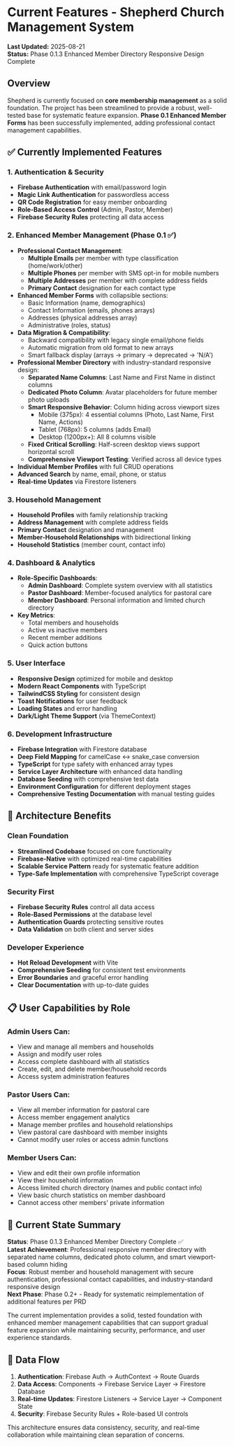# Current Features - Shepherd Church Management System

**Last Updated:** 2025-08-21  
**Status:** Phase 0.1.3 Enhanced Member Directory Responsive Design Complete  

## Overview

Shepherd is currently focused on **core membership management** as a solid foundation. The project has been streamlined to provide a robust, well-tested base for systematic feature expansion. **Phase 0.1 Enhanced Member Forms** has been successfully implemented, adding professional contact management capabilities.

## ✅ Currently Implemented Features

### 1. Authentication & Security
- **Firebase Authentication** with email/password login
- **Magic Link Authentication** for passwordless access
- **QR Code Registration** for easy member onboarding
- **Role-Based Access Control** (Admin, Pastor, Member)
- **Firebase Security Rules** protecting all data access

### 2. Enhanced Member Management (Phase 0.1 ✅)
- **Professional Contact Management**:
  - **Multiple Emails** per member with type classification (home/work/other)
  - **Multiple Phones** per member with SMS opt-in for mobile numbers
  - **Multiple Addresses** per member with complete address fields
  - **Primary Contact** designation for each contact type
- **Enhanced Member Forms** with collapsible sections:
  - Basic Information (name, demographics)
  - Contact Information (emails, phones arrays)
  - Addresses (physical addresses array)
  - Administrative (roles, status)
- **Data Migration & Compatibility**:
  - Backward compatibility with legacy single email/phone fields
  - Automatic migration from old format to new arrays
  - Smart fallback display (arrays → primary → deprecated → 'N/A')
- **Professional Member Directory** with industry-standard responsive design:
  - **Separated Name Columns**: Last Name and First Name in distinct columns
  - **Dedicated Photo Column**: Avatar placeholders for future member photo uploads
  - **Smart Responsive Behavior**: Column hiding across viewport sizes
    - Mobile (375px): 4 essential columns (Photo, Last Name, First Name, Actions)
    - Tablet (768px): 5 columns (adds Email)
    - Desktop (1200px+): All 8 columns visible
  - **Fixed Critical Scrolling**: Half-screen desktop views support horizontal scroll
  - **Comprehensive Viewport Testing**: Verified across all device types
- **Individual Member Profiles** with full CRUD operations
- **Advanced Search** by name, email, phone, or status
- **Real-time Updates** via Firestore listeners

### 3. Household Management
- **Household Profiles** with family relationship tracking
- **Address Management** with complete address fields
- **Primary Contact** designation and management
- **Member-Household Relationships** with bidirectional linking
- **Household Statistics** (member count, contact info)

### 4. Dashboard & Analytics
- **Role-Specific Dashboards**:
  - **Admin Dashboard**: Complete system overview with all statistics
  - **Pastor Dashboard**: Member-focused analytics for pastoral care
  - **Member Dashboard**: Personal information and limited church directory
- **Key Metrics**:
  - Total members and households
  - Active vs inactive members
  - Recent member additions
  - Quick action buttons

### 5. User Interface
- **Responsive Design** optimized for mobile and desktop
- **Modern React Components** with TypeScript
- **TailwindCSS Styling** for consistent design
- **Toast Notifications** for user feedback
- **Loading States** and error handling
- **Dark/Light Theme Support** (via ThemeContext)

### 6. Development Infrastructure
- **Firebase Integration** with Firestore database
- **Deep Field Mapping** for camelCase ↔ snake_case conversion
- **TypeScript** for type safety with enhanced array types
- **Service Layer Architecture** with enhanced data handling
- **Database Seeding** with comprehensive test data
- **Environment Configuration** for different deployment stages
- **Comprehensive Testing Documentation** with manual testing guides

## 🚧 Architecture Benefits

### Clean Foundation
- **Streamlined Codebase** focused on core functionality
- **Firebase-Native** with optimized real-time capabilities
- **Scalable Service Pattern** ready for systematic feature addition
- **Type-Safe Implementation** with comprehensive TypeScript coverage

### Security First
- **Firebase Security Rules** control all data access
- **Role-Based Permissions** at the database level
- **Authentication Guards** protecting sensitive routes
- **Data Validation** on both client and server sides

### Developer Experience
- **Hot Reload Development** with Vite
- **Comprehensive Seeding** for consistent test environments
- **Error Boundaries** and graceful error handling
- **Clear Documentation** with up-to-date guides

## 📋 User Capabilities by Role

### Admin Users Can:
- View and manage all members and households
- Assign and modify user roles
- Access complete dashboard with all statistics
- Create, edit, and delete member/household records
- Access system administration features

### Pastor Users Can:
- View all member information for pastoral care
- Access member engagement analytics
- Manage member profiles and household relationships
- View pastoral care dashboard with member insights
- Cannot modify user roles or access admin functions

### Member Users Can:
- View and edit their own profile information
- View their household information
- Access limited church directory (names and public contact info)
- View basic church statistics on member dashboard
- Cannot access other members' private information

## 🎯 Current State Summary

**Status**: Phase 0.1.3 Enhanced Member Directory Complete ✅  
**Latest Achievement**: Professional responsive member directory with separated name columns, dedicated photo column, and smart viewport-based column hiding  
**Focus**: Robust member and household management with secure authentication, professional contact capabilities, and industry-standard responsive design  
**Next Phase**: Phase 0.2+ - Ready for systematic reimplementation of additional features per PRD  

The current implementation provides a solid, tested foundation with enhanced member management capabilities that can support gradual feature expansion while maintaining security, performance, and user experience standards.

## 🔄 Data Flow

1. **Authentication**: Firebase Auth → AuthContext → Route Guards
2. **Data Access**: Components → Firebase Service Layer → Firestore Database
3. **Real-time Updates**: Firestore Listeners → Service Layer → Component State
4. **Security**: Firebase Security Rules + Role-based UI controls

This architecture ensures data consistency, security, and real-time collaboration while maintaining clean separation of concerns.